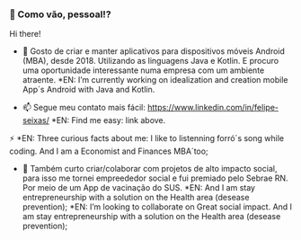 ###  👋 Como vão, pessoal!?
Hi there!

- 🔭 Gosto de criar e manter aplicativos para dispositivos móveis Android (MBA), desde 2018. Utilizando as linguagens Java e Kotlin.
E procuro uma oportunidade interessante numa empresa com um ambiente atraente. *EN: I’m currently working on idealization and creation mobile App´s Android with Java and Kotlin. 

- 📫 Segue meu contato mais fácil: https://www.linkedin.com/in/felipe-seixas/ *EN: Find me easy: link above.

⚡ *EN: Three curious facts about me: I like to listenning forró´s song while coding. And I am a Economist and Finances MBA´too;

- 👯 Também curto criar/colaborar com projetos de alto impacto social, para isso me tornei empreededor social e fui premiado pelo Sebrae RN. Por meio de um App de vacinação do SUS. *EN: And I am stay entrepreneurship with a solution on the Health area (desease prevention);
*EN: I’m looking to collaborate on Great social impact. And I am stay entrepreneurship with a solution on the Health area (desease prevention);
